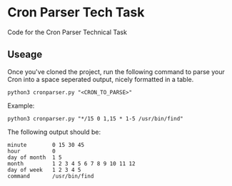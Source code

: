 # Cron Parser Tech Task

Code for the Cron Parser Technical Task

## Useage

Once you've cloned the project, run the following command to parse your Cron into a space seperated output, nicely formatted in a table.

```python3 cronparser.py "<CRON_TO_PARSE>"```

Example:

```python3 cronparser.py "*/15 0 1,15 * 1-5 /usr/bin/find" ```

The following output should be:

```
minute        0 15 30 45
hour          0
day of month  1 5
month         1 2 3 4 5 6 7 8 9 10 11 12
day of week   1 2 3 4 5
command       /usr/bin/find
```
